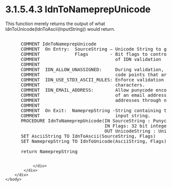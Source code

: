 <html dir="LTR" xmlns:mshelp="http://msdn.microsoft.com/mshelp" xmlns:ddue="http://ddue.schemas.microsoft.com/authoring/2003/5" xmlns:xlink="http://www.w3.org/1999/xlink" xmlns:tool="http://www.microsoft.com/tooltip">
    <head>
        <meta http-equiv="Content-Type" content="text/html; CHARSET=utf-8"></meta>
        <meta name="save" content="history"></meta>
        <title>3.1.5.4.3 IdnToNameprepUnicode</title>
        <xml>
            <mshelp:toctitle title="3.1.5.4.3 IdnToNameprepUnicode"></mshelp:toctitle>
            <mshelp:rltitle title="[MS-UCODEREF]: IdnToNameprepUnicode"></mshelp:rltitle>
            <mshelp:keyword index="A" term="4f09fb6e-32f9-4b5d-be26-e271d21f354c"></mshelp:keyword>
            <mshelp:attr name="DCSext.ContentType" value="open specification"></mshelp:attr>
            <mshelp:attr name="AssetID" value="4f09fb6e-32f9-4b5d-be26-e271d21f354c"></mshelp:attr>
            <mshelp:attr name="TopicType" value="kbRef"></mshelp:attr>
            <mshelp:attr name="DCSext.Title" value="[MS-UCODEREF]: IdnToNameprepUnicode" />
        </xml>
    </head>
    <body>
        <div id="header">
            <h1 class="heading">3.1.5.4.3 IdnToNameprepUnicode</h1>
        </div>
        <div id="mainSection">
            <div id="mainBody">
                <div id="allHistory" class="saveHistory"></div>
                <div id="sectionSection0" class="section" name="collapseableSection">
                    

<p>This function merely returns the output of what
IdnToUnicode(IdnToAscii(InputString)) would return.</p>

<dl>
<dd>
<div><pre>  
 COMMENT IdnToNameprepUnicode
 COMMENT  On Entry:  SourceString – Unicode String to get nameprep form of
 COMMENT             Flags        - Bit flags to control behavior
 COMMENT                            of IDN validation
 COMMENT
 COMMENT  IDN_ALLOW_UNASSIGNED:     During validation, allow unicode
 COMMENT                            code points that are not assigned.   
 COMMENT  IDN_USE_STD3_ASCII_RULES: Enforce validation of the STD3
 COMMENT                            characters.
 COMMENT  IDN_EMAIL_ADDRESS:        Allow punycode encoding of the local part
 COMMENT                            of an email address to tunnel EAI
 COMMENT                            addresses through non-Unicode slots.
 COMMENT
 COMMENT  On Exit:  NameprepString -String containing the nameprep form of the
 COMMENT                            input string.
 PROCEDURE IdnToNameprepUnicode(IN SourceString : Punycode String,
                                IN Flags: 32 bit integer,
                                OUT UnicodeString : Unicode String)
 SET AsciiString TO IdnToAscii(SourceString, Flags)
 SET NameprepString TO IdnToUnicode(AsciiString, Flags)
  
 return NameprepString
  
</pre></div>
</dd></dl>


                </div>
            </div>
        </div>
    </body>
</html>